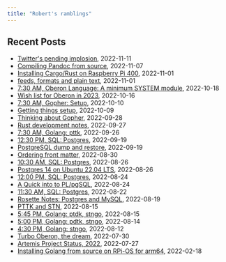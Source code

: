 ```yaml
---
title: "Robert's ramblings"
---
```


Recent Posts
------------

+ [Twitter's pending implosion](/blog/2022/11/11/Twitter-implosion.html), 2022-11-11
+ [Compiling Pandoc from source](/blog/2022/11/07/compiling-pandoc-from-source.html), 2022-11-07
+ [Installing Cargo/Rust on Raspberry Pi 400](/blog/2022/11/01/installing-cargo-rust-r400.html), 2022-11-01
+ [feeds, formats and plain text](/blog/2022/11/01/Feeds-formats-and-plain-text.html), 2022-11-01
+ [7:30 AM, Oberon Language: A minimum SYSTEM module](/blog/2022/10/18/Wishlist-Oberon-in-2023-2022-10-18_070730.html), 2022-10-18
+ [Wish list for Oberon in 2023](/blog/2022/10/16/Wishlist-Oberon-in-2023.html), 2022-10-16
+ [7:30 AM, Gopher: Setup](/blog/2022/10/10/getting-things-setup-2022-10-10_070730.html), 2022-10-10
+ [Getting things setup](/blog/2022/10/09/getting-things-setup.html), 2022-10-09
+ [Thinking about Gopher](/blog/2022/09/28/thinking-about-gopher.html), 2022-09-28
+ [Rust development notes](/blog/2022/09/27/rust-development-notes.html), 2022-09-27
+ [7:30 AM, Golang: pttk](/blog/2022/09/26/golang-development-2022-09-26_070730.html), 2022-09-26
+ [12:30 PM, SQL: Postgres](/blog/2022/09/19/rosette-notes-2022-09-19_121230.html), 2022-09-19
+ [PostgreSQL dump and restore](/blog/2022/09/19/PostgreSQL-Dump-and-Restore.html), 2022-09-19
+ [Ordering front matter](/blog/2022/08/30/Ordering-Frontmatter.html), 2022-08-30
+ [10:30 AM, SQL: Postgres](/blog/2022/08/26/rosette-notes-2022-08-26_101030.html), 2022-08-26
+ [Postgres 14 on Ubuntu 22.04 LTS](/blog/2022/08/26/postgres-14-on-ubuntu-22.04-LTS.html), 2022-08-26
+ [12:00 PM, SQL: Postgres](/blog/2022/08/24/rosette-notes-2022-08-24_121200.html), 2022-08-24
+ [A Quick into to PL/pgSQL](/blog/2022/08/24/plpgsql-quick-intro.html), 2022-08-24
+ [11:30 AM, SQL: Postgres](/blog/2022/08/22/rosette-notes-2022-08-22_111130.html), 2022-08-22
+ [Rosette Notes: Postgres and MySQL](/blog/2022/08/19/rosette-notes.html), 2022-08-19
+ [PTTK and STN](/blog/2022/08/15/golang-development.html), 2022-08-15
+ [5:45 PM, Golang: ptdk,  stngo](/blog/2022/08/15/golang-development-2022-08-15_170545.html), 2022-08-15
+ [5:00 PM, Golang: pdtk,  stngo](/blog/2022/08/14/golang-development-2022-08-14_170500.html), 2022-08-14
+ [4:30 PM, Golang: stngo](/blog/2022/08/12/golang-development-2022-08-12_160430.html), 2022-08-12
+ [Turbo Oberon, the dream](/blog/2022/07/30/Turbo-Oberon.html), 2022-07-30
+ [Artemis Project Status, 2022](/blog/2022/07/27/Artemis-Status-Summer-2022.html), 2022-07-27
+ [Installing Golang from source on RPi-OS for arm64](/blog/2022/02/18/Installing-Go-from-Source-RPiOS-arm64.html), 2022-02-18

